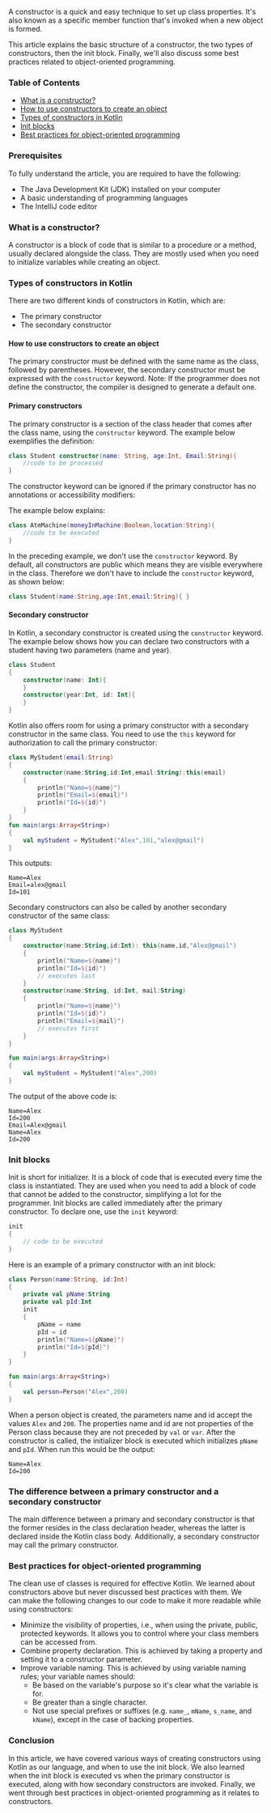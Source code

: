 A constructor is a quick and easy technique to set up class properties. It's also known as a specific member function that's invoked when a new object is formed.

This article explains the basic structure of a constructor, the two types of constructors, then the init block. Finally, we'll also discuss some best practices related to object-oriented programming.

### Table of Contents
- [What is a constructor?](#what-is-a-constructor)
- [How to use constructors to create an object](#how-to-use-constructors-to-create-an-object)
- [Types of constructors in Kotlin](#types-of-constructors-in-kotlin)
- [Init blocks](#init-blocks)
- [Best practices for object-oriented programming](#best-practices-for-object-oriented-programming)

### Prerequisites
To fully understand the article, you are required to have the following:
- The Java Development Kit (JDK) installed on your computer
- A basic understanding of programming languages
- The IntelliJ code editor

### What is a constructor?
A constructor is a block of code that is similar to a procedure or a method, usually declared alongside the class. They are mostly used when you need to initialize variables while creating an object.

### Types of constructors in Kotlin
There are two different kinds of constructors in Kotlin, which are:
- The primary constructor
- The secondary constructor

#### How to use constructors to create an object
The primary constructor must be defined with the same name as the class, followed by parentheses. However, the secondary constructor must be expressed with the `constructor` keyword. Note: If the programmer does not define the constructor, the compiler is designed to generate a default one.

#### Primary constructors
The primary constructor is a section of the class header that comes after the class name, using the `constructor` keyword. The example below exemplifies the definition:

```kotlin
class Student constructor(name: String, age:Int, Email:String){
    //code to be processed
}
```

The constructor keyword can be ignored if the primary constructor has no annotations or accessibility modifiers:

The example below explains:

```kotlin
class AtmMachine(moneyInMachine:Boolean,location:String){
    //code to be executed
}
```

In the preceding example, we don't use the `constructor` keyword. By default, all constructors are public which means they are visible everywhere in the class. Therefore we don't have to include the `constructor` keyword, as shown below:

```kotlin
class Student(name:String,age:Int,email:String){ }
```

#### Secondary constructor
In Kotlin, a secondary constructor is created using the `constructor` keyword. The example below shows how you can declare two constructors with a student having two parameters (name and year).

```kotlin
class Student
{
    constructor(name: Int){
    }
    constructor(year:Int, id: Int){
    }
}
```

Kotlin also offers room for using a primary constructor with a secondary constructor in the same class. You need to use the `this` keyword for authorization to call the primary constructor:

```kotlin
class MyStudent(email:String)
{
    constructor(name:String,id:Int,email:String):this(email)
    {
        println("Name=${name}")
        println("Email=${email}")
        println("Id=${id}")
    }
}
fun main(args:Array<String>)
{
    val myStudent = MyStudent("Alex",101,"alex@gmail")
}
```

This outputs:

```
Name=Alex
Email=alex@gmail
Id=101
```

Secondary constructors can also be called by another secondary constructor of the same class:

```kotlin
class MyStudent
{
    constructor(name:String,id:Int): this(name,id,"Alex@gmail")
    {
        println("Name=${name}")
        println("Id=${id}")
        // executes last
    }
    constructor(name:String, id:Int, mail:String)
    {
        println("Name=${name}")
        println("Id=${id}")
        println("Email=${mail}")
        // executes first
    }
}

fun main(args:Array<String>)
{
    val myStudent = MyStudent("Alex",200)
}
```

The output of the above code is:

```
Name=Alex
Id=200
Email=Alex@gmail
Name=Alex
Id=200
```

### Init blocks
Init is short for initializer. It is a block of code that is executed every time the class is instantiated. They are used when you need to add a block of code that cannot be added to the constructor, simplifying a lot for the programmer. Init blocks are called immediately after the primary constructor. To declare one, use the `init` keyword:

```kotlin
init
{
    // code to be executed
}
```

Here is an example of a primary constructor with an init block:

```kotlin
class Person(name:String, id:Int)
{
    private val pName:String
    private val pId:Int
    init
    {
        pName = name
        pId = id
        println("Name=${pName}")
        println("Id=${pId}")
    }
}

fun main(args:Array<String>)
{
    val person=Person("Alex",200)
}
```

When a person object is created, the parameters name and id accept the values `Alex` and `200`. The properties name and id are not properties of the Person class because they are not preceded by `val` or `var`. After the constructor is called, the initializer block is executed which initializes `pName` and `pId`. When run this would be the output:

```
Name=Alex
Id=200
```

### The difference between a primary constructor and a secondary constructor
The main difference between a primary and secondary constructor is that the former resides in the class declaration header, whereas the latter is declared inside the Kotlin class body. Additionally, a secondary constructor may call the primary constructor.

### Best practices for object-oriented programming
The clean use of classes is required for effective Kotlin. We learned about constructors above but never discussed best practices with them. We can make the following changes to our code to make it more readable while using constructors:
- Minimize the visibility of properties, i.e., when using the private, public, protected keywords. It allows you to control where your class members can be accessed from.
- Combine property declaration. This is achieved by taking a property and setting it to a constructor parameter.
- Improve variable naming. This is achieved by using variable naming rules; your variable names should:
  - Be based on the variable's purpose so it's clear what the variable is for.
  - Be greater than a single character.
  - Not use special prefixes or suffixes (e.g. `name_`, `mName`, `s_name`, and `kName`), except in the case of backing properties.

### Conclusion
In this article, we have covered various ways of creating constructors using Kotlin as our language, and when to use the init block. We also learned when the init block is executed vs when the primary constructor is executed, along with how secondary constructors are invoked. Finally, we went through best practices in object-oriented programming as it relates to constructors.
